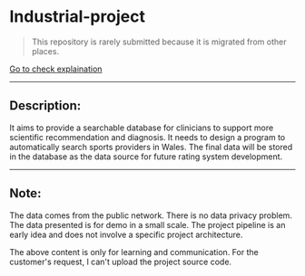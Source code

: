 # Industrial-project
> This repository is rarely submitted because it is migrated from other places.

[Go to check explaination](https://github.com/cMinzel-Z/Submit-explanation)
***
## Description:
It aims to provide a searchable database for clinicians to support more scientific recommendation and diagnosis. It needs to design a program to automatically search sports providers in Wales. The final data will be stored in the database as the data source for future rating system development.

***
## Note:
The data comes from the public network. There is no data privacy problem. The data presented is for demo in a small scale. The project pipeline is an early idea and does not involve a specific project architecture.

The above content is only for learning and communication. For the customer's request, I can't upload the project source code.
